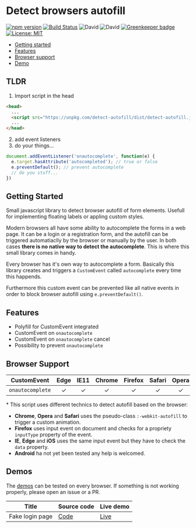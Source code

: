 # Detect browsers autofill

[![npm version](https://badge.fury.io/js/detect-autofill.svg)](https://badge.fury.io/js/detect-autofill) [![Build Status](https://travis-ci.org/matteobad/detect-autofill.svg?branch=master)](https://travis-ci.org/matteobad/detect-autofill/) ![David](https://img.shields.io/david/dev/matteobad/detect-autofill.svg) ![David](https://img.shields.io/david/matteobad/detect-autofill.svg) [![Greenkeeper badge](https://badges.greenkeeper.io/matteobad/detect-autofill.svg)](https://greenkeeper.io/) [![License: MIT](https://img.shields.io/badge/License-MIT-blue.svg)](https://opensource.org/licenses/MIT)

* [Getting started](#getting-started)
* [Features](#features)
* [Browser support](#browser-support)
* [Demo](https://matteobad.github.io/focus-within-polyfill)

## TLDR

1. Import script in the head

```html
<head>
  ...
  <script src="https://unpkg.com/detect-autofill/dist/detect-autofill.js"></script>
  ...
</head>
```

2. add event listeners
3. do your things...

```js
document.addEventListener('onautocomplete', function(e) {
  e.target.hasAttribute('autocompleted'); // true or false
  e.preventDefault(); // prevent autocomplete
  // do you stuff...
})
```

## Getting Started

Small javascript library to detect browser autofill of form elements. Usefull for implementing floating labels or appling custom styles.

Modern browsers all have some ability to autocomplete the forms in a web page. It can be a login or a registration form, and the autofill can be triggered automatiaclly by the browser or manually by the user. In both cases **there is no native way to detect the autocomplete**. This is where this small library comes in handy.

Every browser has it's own way to autocomplete a form. Basically this library creates and triggers a `CustomEvent` called `autocomplete` every time this happends.

Furthermore this custom event can be prevented like all native events in order to block browser autofill using `e.preventDefault()`.

## Features

* Polyfill for CustomEvent integrated
* CustomEvent on `onautocomplete`
* CustomEvent on `onautocomplete` cancel
* Possibility to prevent `onautocomplete`

## Browser Support

| CustomEvent    | Edge | IE11  | Chrome | Firefox | Safari | Opera | iOS |
| -------------- |:----:|:-----:|:------:|:-------:|:------:|:-----:|:---:|
| `onautocomplete` | ✓    | ✓     | ✓      | ✓       | ✓      | ✓     | ✓   |

\* This script uses different technics to detect autofill based on the browser:

* **Chrome**, **Opera** and **Safari** uses the pseudo-class `:-webkit-autofill` to trigger a custom animation.
* **Firefox** uses input event on document and checks for a propriety `inputType` property of the event.
* **IE**, **Edge** and **iOS** uses the same input event but they have to check the `data` property.
* **Android** ha not yet been tested any help is welcomed.

## Demos

The [demos](https://github.com/matteobad/detect-autofill/tree/master/demos) can be tested on every browser. If something is not working properly, please open an issue or a PR.

| Title | Source code | Live demo |
| ----- | ----------- | --------- |
| Fake login page | [Code](demos/fake-login.html) | [Live](https://matteobad.github.io/detect-autofill/demos/fake-login.html) |
